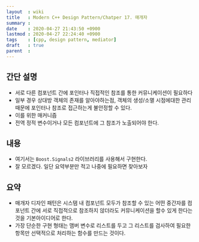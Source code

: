 ```yaml
---
layout  : wiki
title   : Modern C++ Design Pattern/Chatper 17. 매개자
summary : 
date    : 2020-04-27 21:43:50 +0900
lastmod : 2020-04-27 22:24:40 +0900
tags    : [cpp, design pattern, mediator]
draft   : true
parent  : 
---
```


## 간단 설명
* 서로 다른 컴포넌트 간에 포인터나 직접적인 참조를 통한 커뮤니케이션이 필요하다
* 일부 경우 상대방 객체의 존재를 알아야하는점, 객체의 생성/소멸 시점에대한 관리 때문에 포인터나 참조로 접근하는게 불안정할 수 있다.
* 이를 위한 매커니즘
* 전역 정적 변수이거나 모든 컴포넌트에 그 참조가 노출되어야 한다.

## 내용
* 여기서는 `Boost.Signals2` 라이브러리를 사용해서 구현한다.
* 잘 모르겠다. 일단 요약부분만 적고 나중에 필요하면 찾아보자

## 요약
* 매개자 디자인 패턴은 시스탬 내 컴포넌트 모두가 참조할 수 있는 어떤 중간자를 컴포넌트 간에 서로 직접적으로 참조하지 않더라도 커뮤니케이션을 할수 있게 한다는 것을 기본아이디어로 한다.
* 가장 단순한 구현 형태는 맴버 변수로 리스트를 두고 그 리스트를 검사하여 필요한 항목만 선택적으로 처리하는 함수를 만드는 것이다.
